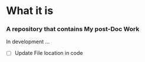 # What it is 
### A repository that contains My post-Doc Work

In development ...

- [ ] Update File location in code
